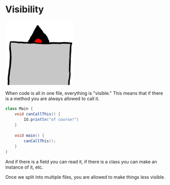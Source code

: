 # Visibility

<img src="/visibility/header.png" height="200px"/>

When code is all in one file, everything is "visible." This means that
if there is a method you are always allowed to call it.

```java
class Main {
    void canCallThis() {
        IO.println("of course!")
    }

    void main() {
        canCallThis();
    }
}
```

And if there is a field you can read it, if there is a class you can make an instance of it, etc.

Once we split into multiple files, you are allowed to make things less visible.
